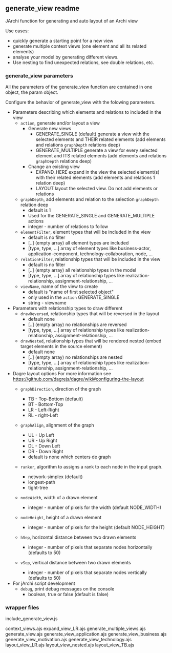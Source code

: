 ## generate_view readme

JArchi function for generating and auto layout of an Archi view

Use cases:
- quickly generate a starting point for a new view
- generate multiple context views (one element and all its related elements)
- analyse your model by generating different views.
- Use nesting to find unexpected relations, see double relations, etc.

### generate_view parameters
All the parameters of the generate_view function are contained in one object, the param object.

Configure the behavior of generate_view with the folowing parameters. 

- Parameters describing which elements and relations to included in the view
  - `action`, generate and/or layout a view 
    - Generate new views
      - GENERATE_SINGLE (default)
        generate a view with the selected elements and THEIR related elements (add elements and relations `graphDepth` relations deep)
      - GENERATE_MULTIPLE
        generate a view for every selected element and ITS related elements (add elements and relations `graphDepth` relations deep)
    - Change an existing view
      - EXPAND_HERE
        expand in the view the selected element(s) with their related elements (add elements and relations 1 relation deep)
      - LAYOUT
        layout the selected view. Do not add elements or relations
  - `graphDepth`, add elements and relation to the selection `graphDepth` relation deep
    - default is 1
    - Used for the GENERATE_SINGLE and GENERATE_MULTIPLE actions
    - integer -  number of relations to follow
  - `elementFilter`, element types that will be included in the view 
    - default is no filter
    - [..] (empty array) all element types are included
    - [type, type, ...] array of element types like business-actor, application-component, technology-collaboration, node, ...
  - `relationFilter`, relationship types that will be included in the view
    - default is no filter
    - [..] (empty array) all relationship types in the model
    - [type, type, ...] array of relationship types like realization-relationship, assignment-relationship, ...
  - `viewName`, name of the view to create
    - default is "name of first selected object"
    - only used in the `action` GENERATE_SINGLE
    - string - viewname
- Parameters with relationship types to draw different
  - `drawReversed`, relationship types that will be reversed in the layout
    - default none
    - [..] (empty array) no relationships are reversed
    - [type, type, ...] array of relationship types like realization-relationship, assignment-relationship, ...
  - `drawNested`, relationship types that will be rendered nested (embed target elements in the source element)
    - default none
    - [..] (empty array) no relationships are nested
    - [type, type, ...] array of relationship types like realization-relationship, assignment-relationship, ...
- Dagre layout options
  For more information see https://github.com/dagrejs/dagre/wiki#configuring-the-layout
  - `graphDirection`, direction of the graph 
    - TB -   Top-Bottom (default)
    - BT -   Bottom-Top
    - LR -   Left-Right
    - RL -   right-Left
  - `graphAlign`, alignment of the graph
    - UL -   Up Left
    - UR -   Up Right
    - DL -   Down Left
    - DR -   Down Right
    - default is none which centers de graph
  - `ranker`, algorithm to assigns a rank to each node in the input graph.
    - network-simplex (default)
    - longest-path
    - tight-tree


  - `nodeWidth`, width of a drawn element
    - integer - number of pixels for the width (default NODE_WIDTH)
  - `nodeHeight`, height of a drawn element 
    - integer - number of pixels for the height (default NODE_HEIGHT)
  - `hSep`, horizontal distance between two drawn elements
    - integer - number of pixels that separate nodes horizontally  (defaults to 50)
  - `vSep`, vertical distance between two drawn elements
    - integer - number of pixels that separate nodes vertically  (defaults to 50)
- For jArchi script development
  - `debug`, print debug messages on the console
    - boolean, true or false  (default is false)

### wrapper files
include_generate_view.js


context_views.ajs
expand_view_LR.ajs
generate_multiple_views.ajs
generate_view.ajs
generate_view_application.ajs
generate_view_business.ajs
generate_view_motivation.ajs
generate_view_technology.ajs
layout_view_LR.ajs
layout_view_nested.ajs
layout_view_TB.ajs

